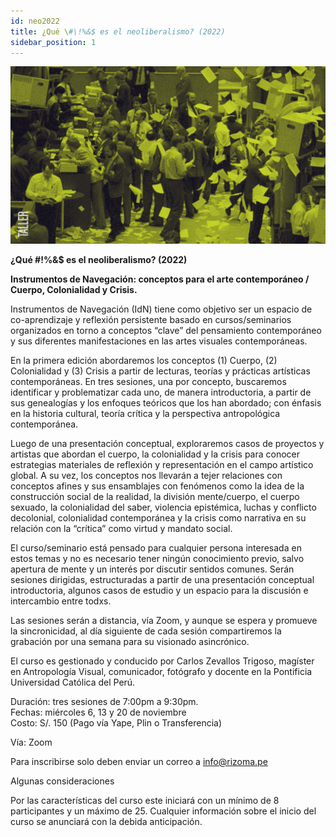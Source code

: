 ```yaml
---
id: neo2022
title: ¿Qué \#\!%&$ es el neoliberalismo? (2022)
sidebar_position: 1
---
```


![Texto alternativo](imgs/2_NEO2022.jpg)
  
**¿Qué \#\!%&$ es el neoliberalismo? (2022)**
  
**Instrumentos de Navegación: conceptos para el arte contemporáneo / Cuerpo, Colonialidad y Crisis.**

Instrumentos de Navegación (IdN) tiene como objetivo ser un espacio de co-aprendizaje y reflexión persistente basado en cursos/seminarios organizados en torno a conceptos “clave” del pensamiento contemporáneo y sus diferentes manifestaciones en las artes visuales contemporáneas.

En la primera edición abordaremos los conceptos (1) Cuerpo, (2) Colonialidad y (3) Crisis a partir de lecturas, teorías y prácticas artísticas contemporáneas. En tres sesiones, una por concepto, buscaremos identificar y problematizar cada uno, de manera introductoria, a partir de sus genealogías y los enfoques teóricos que los han abordado; con énfasis en la historia cultural, teoría crítica y la perspectiva antropológica contemporánea. 

Luego de una presentación conceptual, exploraremos casos de proyectos y artistas que abordan el cuerpo, la colonialidad y la crisis para conocer estrategias materiales de reflexión y representación en el campo artístico global. A su vez, los conceptos nos llevarán a tejer relaciones con conceptos afines y sus ensamblajes con fenómenos como la idea de la construcción social de la realidad, la división mente/cuerpo, el cuerpo sexuado, la colonialidad del saber, violencia epistémica, luchas y conflicto decolonial, colonialidad contemporánea y la crisis como narrativa en su relación con la “crítica” como virtud y mandato social.

El curso/seminario está pensado para cualquier persona interesada en estos temas y no es necesario tener ningún conocimiento previo, salvo apertura de mente y un interés por discutir sentidos comunes. Serán sesiones dirigidas, estructuradas a partir de una presentación conceptual introductoria, algunos casos de estudio y un espacio para la discusión e intercambio entre todxs.

Las sesiones serán a distancia, vía Zoom, y aunque se espera y promueve la sincronicidad, al día siguiente de cada sesión compartiremos la grabación por una semana para su visionado asincrónico.

El curso es gestionado y conducido por Carlos Zevallos Trigoso, magíster en Antropología Visual, comunicador, fotógrafo y docente en la Pontificia Universidad Católica del Perú.  

Duración: tres sesiones de 7:00pm  a 9:30pm.  
Fechas: miércoles 6, 13 y 20 de noviembre  
Costo: S/. 150 (Pago vía Yape, Plin o Transferencia)

Vía: Zoom

Para inscribirse solo deben enviar un correo a info@rizoma.pe

Algunas consideraciones

Por las características del curso este iniciará con un mínimo de 8 participantes y un máximo de 25\. Cualquier información sobre el inicio del curso se anunciará con la debida anticipación.


